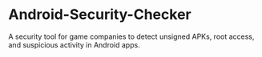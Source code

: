 # Android-Security-Checker
 A security tool for game companies to detect unsigned APKs, root access, and suspicious activity in Android apps.
